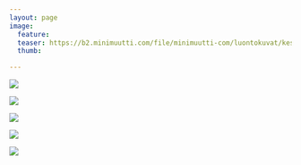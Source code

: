 ```yaml
---
layout: page
image:
  feature:
  teaser: https://b2.minimuutti.com/file/minimuutti-com/luontokuvat/kes%C3%A4/10/DS56506-245px.jpg
  thumb:

---
```


![](https://b2.minimuutti.com/file/minimuutti-com/luontokuvat/kes%C3%A4/10/DS56083-800px.jpg)

![](https://b2.minimuutti.com/file/minimuutti-com/luontokuvat/kes%C3%A4/10/DS56090-800px.jpg)

![](https://b2.minimuutti.com/file/minimuutti-com/luontokuvat/kes%C3%A4/10/DS56095-800px.jpg)

![](https://b2.minimuutti.com/file/minimuutti-com/luontokuvat/kes%C3%A4/10/DS56505-800px.jpg)

![](https://b2.minimuutti.com/file/minimuutti-com/luontokuvat/kes%C3%A4/10/DS56506-800px.jpg)
